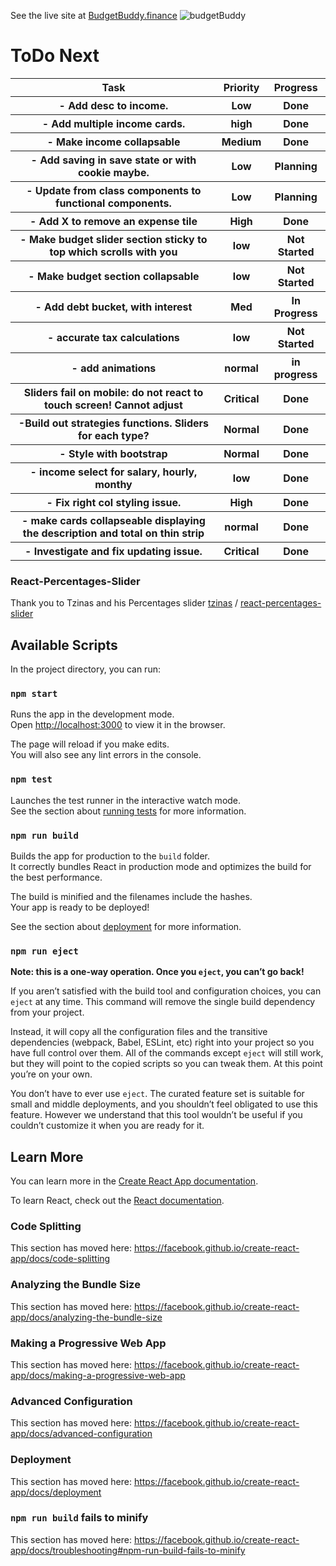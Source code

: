 See the live site at <a href="http://budgetbuddy.finance">BudgetBuddy.finance</a>
![budgetBuddy](https://user-images.githubusercontent.com/32000340/207477430-f6535104-f44a-45d6-a388-bde70dbffe57.JPG)


# ToDo Next
<table>
  <tr>
    <th>Task</th>
    <th>Priority</th>
    <th>Progress</th>
  </tr>
  <tr>
    <th>- Add desc to income.</th>
    <th>Low</th>
    <th>Done</th>
 </tr>
 
  <tr>
    <th>- Add multiple income cards.</th>
    <th>high</th>
    <th>Done</th>
 </tr>
 <tr>
    <th>- Make income collapsable</th>
    <th>Medium</th>
    <th>Done</th>
 </tr>
 
<tr>
    <th>- Add saving in save state or with cookie maybe.</th>
    <th>Low</th>
    <th>Planning</th>
 </tr>
<tr>
    <th>- Update from class components to functional components.</th>
    <th>Low</th>
    <th>Planning</th>
 </tr>
 <tr>
    <th>- Add X to remove an expense tile</th>
    <th>High</th>
    <th>Done</th>
  </tr>
  <tr>
    <th>- Make budget slider section sticky to top which scrolls with you</th>
    <th>low</th>
    <th>Not Started</th>
  </tr>
    <tr>
    <th>- Make budget section collapsable </th>
    <th>low</th>
    <th>Not Started</th>
  </tr>
    <tr>
    <th>- Add debt bucket, with interest</th>
    <th>Med</th>
    <th>In Progress</th>
  </tr>
  <tr>
    <th>- accurate tax calculations</th>
    <th>low</th>
    <th>Not Started</th>
  </tr>
  <tr>
    <th>- add animations</th>
    <th>normal</th>
    <th>in progress</th>
 </tr>
<tr>
  <th>Sliders fail on mobile: do not react to touch screen! Cannot adjust</th>
  <th>Critical</th>
  <th>Done</th>
</tr>
 <tr>
    <th>-Build out strategies functions. Sliders for each type?</th>
    <th>Normal</th>
    <th>Done</th>
</tr>
<tr>
    <th>- Style with bootstrap</th>
    <th>Normal</th>
    <th>Done</th>
</tr>
<tr>
    <th>- income select for salary, hourly, monthy</th>
    <th>low</th>
    <th>Done</th>
</tr>
<tr>
    <th>- Fix right col styling issue.</th>
    <th>High</th>
    <th>Done</th>
</tr>
<tr>
    <th>- make cards collapseable displaying the description and total on thin strip</th>
    <th>normal</th>
    <th>Done</th>
 </tr>
 <tr>
    <th>- Investigate and fix updating issue.</th>
    <th>Critical</th>
    <th>Done</th>
 </tr>

</table>

### React-Percentages-Slider
Thank you to Tzinas and his Percentages slider
<a href="https://github.com/tzinas">tzinas</a>
/
<a href="https://github.com/tzinas/react-percentages-slider">react-percentages-slider</a>
## Available Scripts

In the project directory, you can run:

### `npm start`

Runs the app in the development mode.<br />
Open [http://localhost:3000](http://localhost:3000) to view it in the browser.

The page will reload if you make edits.<br />
You will also see any lint errors in the console.

### `npm test`

Launches the test runner in the interactive watch mode.<br />
See the section about [running tests](https://facebook.github.io/create-react-app/docs/running-tests) for more information.

### `npm run build`

Builds the app for production to the `build` folder.<br />
It correctly bundles React in production mode and optimizes the build for the best performance.

The build is minified and the filenames include the hashes.<br />
Your app is ready to be deployed!

See the section about [deployment](https://facebook.github.io/create-react-app/docs/deployment) for more information.

### `npm run eject`

**Note: this is a one-way operation. Once you `eject`, you can’t go back!**

If you aren’t satisfied with the build tool and configuration choices, you can `eject` at any time. This command will remove the single build dependency from your project.

Instead, it will copy all the configuration files and the transitive dependencies (webpack, Babel, ESLint, etc) right into your project so you have full control over them. All of the commands except `eject` will still work, but they will point to the copied scripts so you can tweak them. At this point you’re on your own.

You don’t have to ever use `eject`. The curated feature set is suitable for small and middle deployments, and you shouldn’t feel obligated to use this feature. However we understand that this tool wouldn’t be useful if you couldn’t customize it when you are ready for it.

## Learn More

You can learn more in the [Create React App documentation](https://facebook.github.io/create-react-app/docs/getting-started).

To learn React, check out the [React documentation](https://reactjs.org/).

### Code Splitting

This section has moved here: https://facebook.github.io/create-react-app/docs/code-splitting

### Analyzing the Bundle Size

This section has moved here: https://facebook.github.io/create-react-app/docs/analyzing-the-bundle-size

### Making a Progressive Web App

This section has moved here: https://facebook.github.io/create-react-app/docs/making-a-progressive-web-app

### Advanced Configuration

This section has moved here: https://facebook.github.io/create-react-app/docs/advanced-configuration

### Deployment

This section has moved here: https://facebook.github.io/create-react-app/docs/deployment

### `npm run build` fails to minify

This section has moved here: https://facebook.github.io/create-react-app/docs/troubleshooting#npm-run-build-fails-to-minify


